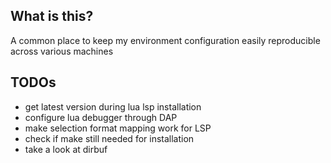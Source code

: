 
## What is this?

A common place to keep my environment configuration easily reproducible across various machines

## TODOs
* get latest version during lua lsp installation
* configure lua debugger through DAP
* make selection format mapping work for LSP 
* check if make still needed for installation
* take a look at dirbuf

